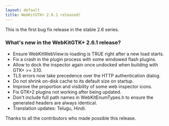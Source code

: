 ```yaml
---
layout: default
title: WebKitGTK+ 2.6.1 released!
---
```


This is the first bug fix release in the stable 2.6 series.

### What's new in the WebKitGTK+ 2.6.1 release?

 - Ensure WebKitWebView:is-loading is TRUE right after a new load starts.
 - Fix a crash in the plugin process with some windowed flash plugins.
 - Allow to dock the inspector again once undocked when building with
   GTK+ >= 3.10.
 - TLS errors now take precedence over the HTTP authentication dialog.
 - Do not shrink on-disk cache to its default size on startup.
 - Improve the proportion and visibility of some web inspector icons.
 - Fix GTK+2 plugins not working after being updated.
 - Don't include full path names in WebKitEnumTypes.h to ensure the
   generated headers are always identical.
 - Translation updates: Telugu, Hindi.

Thanks to all the contributors who made possible this release.
